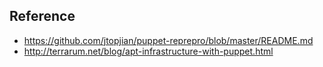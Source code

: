 Reference
---------
 * https://github.com/jtopjian/puppet-reprepro/blob/master/README.md
 * http://terrarum.net/blog/apt-infrastructure-with-puppet.html

